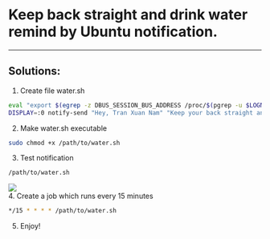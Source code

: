 # Keep back straight and drink water remind by Ubuntu notification.
-----  
## Solutions:
1. Create file water.sh
```sh
eval "export $(egrep -z DBUS_SESSION_BUS_ADDRESS /proc/$(pgrep -u $LOGNAME gnome-session)/environ)";
DISPLAY=:0 notify-send "Hey, Tran Xuan Nam" "Keep your back straight and drink water!"
```  
2. Make water.sh executable
```sh
sudo chmod +x /path/to/water.sh
```
3. Test notification
```sh
/path/to/water.sh
```
![](http://i.imgur.com/o3OSEU8.jpg)  
4. Create a job which runs every 15 minutes
```sh
*/15 * * * * /path/to/water.sh
```
5. Enjoy!
